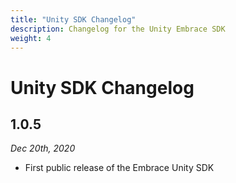 ```yaml
---
title: "Unity SDK Changelog"
description: Changelog for the Unity Embrace SDK
weight: 4
---
```


# Unity SDK Changelog

## 1.0.5
*Dec 20th, 2020*

* First public release of the Embrace Unity SDK